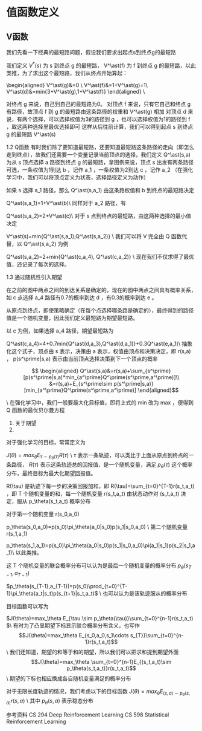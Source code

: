 

<!--
 * @version:
 * @Author:  StevenJokess（蔡舒起） https://github.com/StevenJokess
 * @Date: 2023-09-10 21:04:20
 * @LastEditors:  StevenJokess（蔡舒起） https://github.com/StevenJokess
 * @LastEditTime: 2023-09-10 23:51:03
 * @Description:
 * @Help me: make friends by a867907127@gmail.com and help me get some “foreign” things or service I need in life; 如有帮助，请资助，失业3年了。![支付宝收款码](https://github.com/StevenJokess/d2rl/blob/master/img/%E6%94%B6.jpg)
 * @TODO::
 * @Reference:
-->

# 值函数定义

## V函数

我们先看一下经典的最短路问题，假设我们要求出起点s到终点g的最短路

我们定义 $V^\ast(s)$ 为 s 到终点 g 的最短路， V^\ast(f) 为 f 到终点 g 的最短路，以此类推，为了求出这个最短路，我们从终点开始算起：

\begin{aligned} V^\ast(g)&=0 \\ V^\ast(f)&=1+V^\ast(g)=1\\ V^\ast(d)&=min\{3+V^\ast(g),1+V^\ast(f)\} \end{aligned} \\

对终点 g 来说，自己到自己的最短路为0。
对顶点 f 来说，只有它自己和终点 g 有路径，故顶点 f 到 g 的最短路由这条路径的权重和 V^\ast(g) 相加
对顶点 d 来说，有两个选择，可以选择权值为3的路径到 g ，也可以选择权值为1的路径到 f ，取这两种选择里最优选择即可
这样从后往前计算，我们可以得到起点 s 到终点 g 的最短路 V^\ast(s)

1.2 Q函数
有时我们除了要知道最短路，还要知道最短路这条路径的走向（即怎么走到终点），故我们还需要一个变量记录当前顶点的选择，我们定义 Q^\ast(s,a) 为从 s 顶点选择 a 路径到终点 g 的最短路，拿图例来说，顶点 s 出发有两条路径可选，一条权值为1到达 b ，记作 a_1 ，一条权值为2到达 c ，记作 a_2 （在强化学习中，我们可以将顶点定义为状态，选择路径定义为动作）


如果 s 选择 a_1 路径，那么 Q^\ast(s,a_1) 由这条路权值和 b 到终点的最短路决定

Q^\ast(s,a_1)=1+V^\ast(b)\\ 同样对于 a_2 路径，有

Q^\ast(s,a_2)=2+V^\ast(c)\\ 对于 s 点到终点的最短路，由这两种选择的最小值决定

V^\ast(s)=min{Q^\ast(s,a_1),Q^\ast(s,a_2)} \\ 我们可以将 V 完全由 Q 函数代替，以 Q^\ast(s,a_2) 为例

Q^\ast(s,a_2)=2+min{Q^\ast(c,a_4), Q^\ast(c,a_2)} \\ 现在我们不仅求得了最优值，还记录了每次的选择。

1.3 通过随机性引入期望

在之前的图中两点之间的到达关系是确定的，现在的图中两点之间具有概率关系，如 c 点选择 a_4 路径有0.7的概率到达 d ，有0.3的概率到达 e 。

从原点到终点，即使策略确定（在每个点选择哪条路是确定的），最终得到的路径值是一个随机变量，因此我们定义最短路为期望最短路。

以 c 为例，如果选择 a_4 路径，期望最短路为

Q^\ast(c,a_4)=4+0.7min{Q^\ast(d,a_3),Q^\ast(d,a_1)}+0.3Q^\ast(e,a_1)\\ 抽象化这个式子，顶点由 s 表示，决策由 a 表示，权值由顶点和决策决定，即 r(s,a) ， p(s^\prime|s,a) 表示由当前顶点选择决策到下一个顶点的概率

$$
\begin{aligned} Q^\ast(s,a)&=r(s,a)+\sum_{s^\prime}[p(s^\prime|s,a)*min_{a^\prime}Q^\prime(s^\prime,a^\prime)]\\ &=r(s,a)+E_{s^\prime\sim p(s^\prime|s,a)}[min_{a^\prime}Q^\prime(s^\prime,a^\prime)] \end{aligned}$$

\\ 在强化学习中，我们一般要最大化目标值，即将上式的 min 改为 max ，便得到 Q 函数的最优贝尔曼方程

1. 关于期望
2.
对于强化学习的目标，常常定义为

$J(\theta)=max_\theta E_{\tau \sim p_\theta(\tau)}R(\tau)$ \\ $\tau$ 表示一条轨迹，可以类比于上面从原点到终点的一条路径， $R(\tau)$ 表示这条轨迹总的回报值，是一个随机变量，满足 $p_\theta(\tau)$ 这个概率分布，最终目标为最大化期望回报值。

R(\tau) 是轨迹下每一步的决策回报加和，即 R(\tau)=\sum_{t=0}^{T-1}r(s_t,a_t) ，即 T 个随机变量的和，每一个随机变量 r(s_t,a_t) 由状态动作对 (s_t,a_t) 决定，服从 p_\theta(s_t,a_t) 概率分布

对于第一个随机变量 r(s_0,a_0)

p_\theta(s_0,a_0)=p(s_0)\pi_\theta(a_0|s_0)p(s_1|s_0,a_0) \\ 第二个随机变量 r(s_1,a_1)

p_\theta(s_1,a_1)=p(s_0)\pi_\theta(a_0|s_0)p(s_1|s_0,a_0)\pi(a_1|s_1)p(s_2|s_1,a_1)\\ 以此类推。

这 T 个随机变量的联合概率分布可以认为是最后一个随机变量的概率分布 $p_\theta(s_{T-1},a_{T-1})$

$p_\theta(s_{T-1},a_{T-1})=p(s_0)\prod_{t=0}^{T-1}\pi_\theta(a_t|s_t)p(s_{t+1}|s_t,a_t)$ \\ 也可以认为是该轨迹服从的概率分布

目标函数可以写为

$J(\theta)=max_\theta E_{\tau \sim p_\theta(\tau)}\sum_{t=0}^{n-1}r(s_t,a_t) $\\ 有时为了凸显期望下标显示联合概率分布含义，也写作 $$J(\theta)=max_\theta E_{s_0,a_0,s_1\cdots s_{T}}\sum_{t=0}^{n-1}r(s_t,a_t)$$\\ 我们还知道，期望的和等于和的期望，所以我们可以把求和提到期望外面 $$J(\theta)=max_\theta \sum_{t=0}^{n-1}E_{(s_t,a_t)\sim p_\theta(s_t,a_t)}r(s_t,a_t)$$\\ 期望的下标也相应换成各自随机变量满足的概率分布

对于无限长度轨迹的情况，我们考虑以下的目标函数 $J(\theta)=max_\theta E_{(s,a)\sim p_\theta(s,a)}r(s,a)$ \\ 其中 $p_\theta(s,a)$ 表示稳态分布

参考资料
CS 294 Deep Reinforcement Learning
CS 598 Statistical Reinforcement Learning
